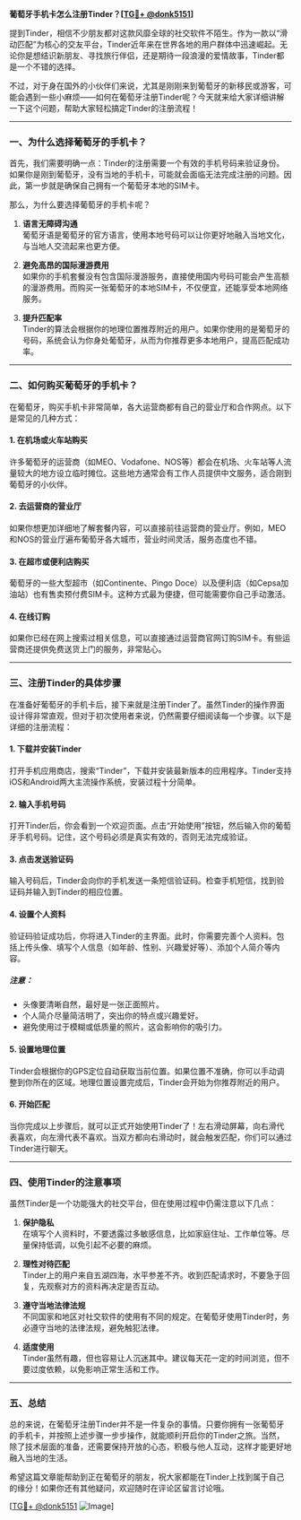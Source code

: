 **葡萄牙手机卡怎么注册Tinder？[[TG💪+ @donk5151](https://t.me/s/donk5151)]**

提到Tinder，相信不少朋友都对这款风靡全球的社交软件不陌生。作为一款以“滑动匹配”为核心的交友平台，Tinder近年来在世界各地的用户群体中迅速崛起。无论你是想结识新朋友、寻找旅行伴侣，还是期待一段浪漫的爱情故事，Tinder都是一个不错的选择。

不过，对于身在国外的小伙伴们来说，尤其是刚刚来到葡萄牙的新移民或游客，可能会遇到一些小麻烦——如何在葡萄牙注册Tinder呢？今天就来给大家详细讲解一下这个问题，帮助大家轻松搞定Tinder的注册流程！

---

### **一、为什么选择葡萄牙的手机卡？**

首先，我们需要明确一点：Tinder的注册需要一个有效的手机号码来验证身份。如果你是刚到葡萄牙，没有当地的手机卡，可能就会面临无法完成注册的问题。因此，第一步就是确保自己拥有一个葡萄牙本地的SIM卡。

那么，为什么要选择葡萄牙的手机卡呢？

1. **语言无障碍沟通**  
   葡萄牙语是葡萄牙的官方语言，使用本地号码可以让你更好地融入当地文化，与当地人交流起来也更方便。

2. **避免高昂的国际漫游费用**  
   如果你的手机套餐没有包含国际漫游服务，直接使用国内号码可能会产生高额的漫游费用。而购买一张葡萄牙的本地SIM卡，不仅便宜，还能享受本地网络服务。

3. **提升匹配率**  
   Tinder的算法会根据你的地理位置推荐附近的用户。如果你使用的是葡萄牙的号码，系统会认为你身处葡萄牙，从而为你推荐更多本地用户，提高匹配成功率。

---

### **二、如何购买葡萄牙的手机卡？**

在葡萄牙，购买手机卡非常简单，各大运营商都有自己的营业厅和合作网点。以下是常见的几种方式：

#### **1. 在机场或火车站购买**
许多葡萄牙的运营商（如MEO、Vodafone、NOS等）都会在机场、火车站等人流量较大的地方设立临时摊位。这些地方通常会有工作人员提供中文服务，适合刚到葡萄牙的小伙伴。

#### **2. 去运营商的营业厅**
如果你想更加详细地了解套餐内容，可以直接前往运营商的营业厅。例如，MEO和NOS的营业厅遍布葡萄牙各大城市，营业时间灵活，服务态度也不错。

#### **3. 在超市或便利店购买**
葡萄牙的一些大型超市（如Continente、Pingo Doce）以及便利店（如Cepsa加油站）也有售卖预付费SIM卡。这种方式最为便捷，但可能需要你自己手动激活。

#### **4. 在线订购**
如果你已经在网上搜索过相关信息，可以直接通过运营商官网订购SIM卡。有些运营商还提供免费送货上门的服务，非常贴心。

---

### **三、注册Tinder的具体步骤**

在准备好葡萄牙的手机卡后，接下来就是注册Tinder了。虽然Tinder的操作界面设计得非常直观，但对于初次使用者来说，仍然需要仔细阅读每一个步骤。以下是详细的注册流程：

#### **1. 下载并安装Tinder**
打开手机应用商店，搜索“Tinder”，下载并安装最新版本的应用程序。Tinder支持iOS和Android两大主流操作系统，安装过程十分简单。

#### **2. 输入手机号码**
打开Tinder后，你会看到一个欢迎页面。点击“开始使用”按钮，然后输入你的葡萄牙手机号码。记住，这个号码必须是真实有效的，否则无法完成验证。

#### **3. 点击发送验证码**
输入号码后，Tinder会向你的手机发送一条短信验证码。检查手机短信，找到验证码并输入到Tinder的相应位置。

#### **4. 设置个人资料**
验证码验证成功后，你将进入Tinder的主界面。此时，你需要完善个人资料。包括上传头像、填写个人信息（如年龄、性别、兴趣爱好等）、添加个人简介等内容。

##### **注意：**
- 头像要清晰自然，最好是一张正面照片。
- 个人简介尽量简洁明了，突出你的特点或兴趣爱好。
- 避免使用过于模糊或低质量的照片，这会影响你的吸引力。

#### **5. 设置地理位置**
Tinder会根据你的GPS定位自动获取当前位置。如果位置不准确，你可以手动调整到你所在的区域。地理位置设置完成后，Tinder会开始为你推荐附近的用户。

#### **6. 开始匹配**
当你完成以上步骤后，就可以正式开始使用Tinder了！左右滑动屏幕，向右滑代表喜欢，向左滑代表不喜欢。当双方都向右滑动时，就会触发匹配，你们可以通过Tinder进行聊天。

---

### **四、使用Tinder的注意事项**

虽然Tinder是一个功能强大的社交平台，但在使用过程中仍需注意以下几点：

1. **保护隐私**  
   在填写个人资料时，不要透露过多敏感信息，比如家庭住址、工作单位等。尽量保持低调，以免引起不必要的麻烦。

2. **理性对待匹配**  
   Tinder上的用户来自五湖四海，水平参差不齐。收到匹配请求时，不要急于回复，先观察对方的资料再决定是否互动。

3. **遵守当地法律法规**  
   不同国家和地区对社交软件的使用有不同的规定。在葡萄牙使用Tinder时，务必遵守当地的法律法规，避免触犯法律。

4. **适度使用**  
   Tinder虽然有趣，但也容易让人沉迷其中。建议每天花一定的时间浏览，但不要过度依赖，以免影响正常生活和工作。

---

### **五、总结**

总的来说，在葡萄牙注册Tinder并不是一件复杂的事情。只要你拥有一张葡萄牙的手机卡，并按照上述步骤一步步操作，就能顺利开启你的Tinder之旅。当然，除了技术层面的准备，还需要保持开放的心态，积极与他人互动，这样才能更好地融入当地的生活。

希望这篇文章能帮助到正在葡萄牙的朋友，祝大家都能在Tinder上找到属于自己的缘分！如果你还有其他疑问，欢迎随时在评论区留言讨论哦。

[[TG💪+ @donk5151](https://t.me/s/donk5151) ![Image](https://i.postimg.cc/rwNCRYN7/Snipaste-2025-04-30-17-27-05.png)]